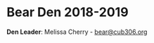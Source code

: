 # Bear Den 2018-2019 #

**Den Leader**: Melissa Cherry - [bear@cub306.org](mailto:bear2cub306.org)


